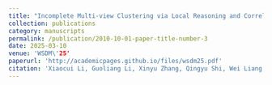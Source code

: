 ```yaml
---
title: "Incomplete Multi-view Clustering via Local Reasoning and Correlation Analysis"
collection: publications
category: manuscripts
permalink: /publication/2010-10-01-paper-title-number-3
date: 2025-03-10
venue: 'WSDM\'25'
paperurl: 'http://academicpages.github.io/files/wsdm25.pdf'
citation: 'Xiaocui Li, Guoliang Li, Xinyu Zhang, Qingyu Shi, Wei Liang. In Proceedings of the 18th ACM International Conference on Web Search and Data Mining (WSDM \'25), Hannover, Germany.'
---
```



